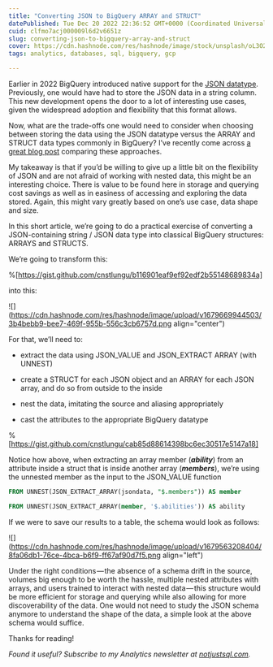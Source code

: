 ```yaml
---
title: "Converting JSON to BigQuery ARRAY and STRUCT"
datePublished: Tue Dec 20 2022 22:36:52 GMT+0000 (Coordinated Universal Time)
cuid: clfmo7acj000009l6d2v6651z
slug: converting-json-to-bigquery-array-and-struct
cover: https://cdn.hashnode.com/res/hashnode/image/stock/unsplash/oL3O2PybLoo/upload/c1ef3ccd2ede15b2028d060345862db4.jpeg
tags: analytics, databases, sql, bigquery, gcp

---
```


Earlier in 2022 BigQuery introduced native support for the [JSON datatype](https://cloud.google.com/bigquery/docs/reference/standard-sql/json-data). Previously, one would have had to store the JSON data in a string column. This new development opens the door to a lot of interesting use cases, given the widespread adoption and flexibility that this format allows.

Now, what are the trade-offs one would need to consider when choosing between storing the data using the JSON datatype versus the ARRAY and STRUCT data types commonly in BigQuery? I’ve recently come across [a great blog post](https://www.letmesqlthatforyou.com/2020/05/json-vs-structs-vs-columns-in-bigquery.html) comparing these approaches.

My takeaway is that if you’d be willing to give up a little bit on the flexibility of JSON and are not afraid of working with nested data, this might be an interesting choice. There is value to be found here in storage and querying cost savings as well as in easiness of accessing and exploring the data stored. Again, this might vary greatly based on one’s use case, data shape and size.

In this short article, we’re going to do a practical exercise of converting a JSON-containing string / JSON data type into classical BigQuery structures: ARRAYS and STRUCTS.

We’re going to transform this:

%[https://gist.github.com/cnstlungu/b116901eaf9ef92edf2b55148689834a] 

into this:

![](https://cdn.hashnode.com/res/hashnode/image/upload/v1679669944503/3b4bebb9-bee7-469f-955b-556c3cb6757d.png align="center")

For that, we’ll need to:

* extract the data using JSON\_VALUE and JSON\_EXTRACT ARRAY (with UNNEST)
    
* create a STRUCT for each JSON object and an ARRAY for each JSON array, and do so from outside to the inside
    
* nest the data, imitating the source and aliasing appropriately
    
* cast the attributes to the appropriate BigQuery datatype
    

%[https://gist.github.com/cnstlungu/cab85d88614398bc6ec30517e5147a18] 

Notice how above, when extracting an array member (***ability***) from an attribute inside a struct that is inside another array (***members***), we’re using the unnested member as the input to the JSON\_VALUE function

```sql
FROM UNNEST(JSON_EXTRACT_ARRAY(jsondata, "$.members")) AS member

FROM UNNEST(JSON_EXTRACT_ARRAY(member, '$.abilities')) AS ability
```

If we were to save our results to a table, the schema would look as follows:

![](https://cdn.hashnode.com/res/hashnode/image/upload/v1679563208404/8fa06db1-76ce-4bca-b6f9-ff67af90d7f5.png align="left")

Under the right conditions — the absence of a schema drift in the source, volumes big enough to be worth the hassle, multiple nested attributes with arrays, and users trained to interact with nested data — this structure would be more efficient for storage and querying while also allowing for more discoverability of the data. One would not need to study the JSON schema anymore to understand the shape of the data, a simple look at the above schema would suffice.

Thanks for reading!

*Found it useful? Subscribe to my Analytics newsletter at* [*notjustsql.com*](https://www.notjustsql.com)*.*